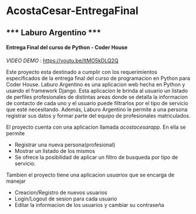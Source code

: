 # AcostaCesar-EntregaFinal
## *** Laburo Argentino ***
#### Entrega Final del curso de Python - Coder House

*VIDEO DEMO* : https://youtu.be/ltMO5kDLQ2Q

Este proyecto esta destinado a cumplir con los requerimientos especificados de la entrega final del curso de programacion en Python para Coder House.
Laburo Argentino es una aplicacion web hecha en Python y usando el framework Django. Esta aplicacion le brinda al usuario un listado de perfiles profesionales de distintas areas donde se detalla la informacion de contacto de cada uno y el usuario puede filtrarlos por el tipo de servicio que esté necesitando. Además, Laburo Argentino le permite a una persona registrar sus datos y formar parte del equipo de profesionales matriculados. 

El proyecto cuenta con una aplicacion llamada *acostacesarapp*. En ella se permite 
* Registrar una nueva persona(profesional)
* Mostrar un listado de los mismos 
* Se ofrece la posibilidad de aplicar un filtro de busqueda por tipo de servicio.

Tambien el proyecto tiene una aplicacion *usuarios* que se encarga de manejar 
* Creacion/Registro de nuevos usuarios
* Login/Logout de sesion para cada usuario
* Editar la informacion de los usuarios y cambiar su contraseña
